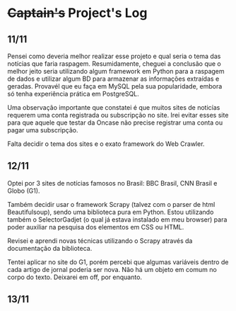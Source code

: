 # ~~Captain's~~ Project's Log

## 11/11

Pensei como deveria melhor realizar esse projeto e qual seria o tema das notícias que faria raspagem. Resumidamente, cheguei a conclusão que o melhor jeito seria utilizando algum framework em Python para a raspagem de dados e utilizar algum BD para armazenar as informações extraídas e geradas. Provavél que eu faça em MySQL pela sua popularidade, embora só tenha experiência prática em PostgreSQL.

Uma observação importante que constatei é que muitos sites de noticías requerem uma conta registrada ou subscripção no site. Irei evitar esses site para que aquele que testar da Oncase não precise registrar uma conta ou pagar uma subscripção.

Falta decidir o tema dos sites e o exato framework do Web Crawler.

## 12/11

Optei por 3 sites de notícias famosos no Brasil: BBC Brasil, CNN Brasil e Globo (G1).

Também decidir usar o framework Scrapy (talvez com o parser de html Beautifulsoup), sendo uma biblioteca pura em Python. Estou utilizando também o SelectorGadjet (o qual já estava instalado em meu browser) para poder auxiliar na pesquisa dos elementos em CSS ou HTML.

Revisei e aprendi novas técnicas utilizando o Scrapy através da documentação da biblioteca.

Tentei aplicar no site do G1, porém percebi que algumas variáveis dentro de cada artigo de jornal poderia ser nova. Não há um objeto em comum no corpo do texto. Deixarei em off, por enquanto.

## 13/11

